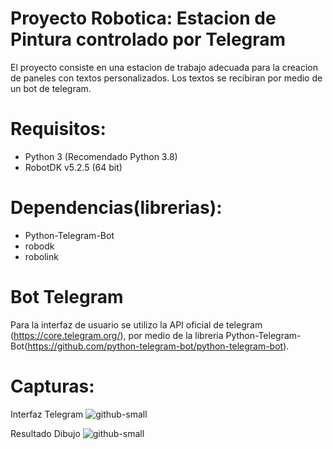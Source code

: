 # Proyecto Robotica: Estacion de Pintura controlado por Telegram

El proyecto consiste en una estacion de trabajo  adecuada para la creacion de paneles con textos personalizados. Los textos se recibiran por medio de un bot de telegram.

# Requisitos:
* Python 3 (Recomendado Python 3.8) 
* RobotDK v5.2.5 (64 bit)

# Dependencias(librerias):
* Python-Telegram-Bot
* robodk
* robolink

# Bot Telegram
Para la interfaz de usuario se utilizo la API oficial de telegram (https://core.telegram.org/), por medio de la libreria Python-Telegram-Bot(https://github.com/python-telegram-bot/python-telegram-bot).

# Capturas:

Interfaz Telegram
![github-small](https://github.com/TheLast20/Proyecto_Draw_Pick_Place_RobotDK/blob/main/Capturas/Telegram_%231.png)

Resultado Dibujo
![github-small](https://github.com/TheLast20/Proyecto_Draw_Pick_Place_RobotDK/blob/main/Capturas/RobotDK_%231.jfif)





